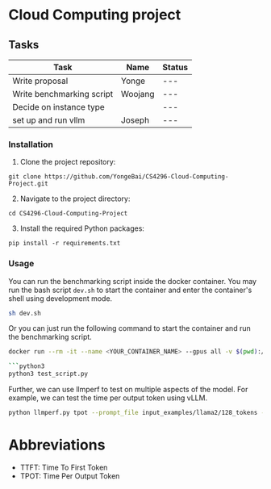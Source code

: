 # Cloud Computing project

## Tasks
| Task                                        | Name        | Status |
| ------------------------------------------- | ----------- | ------ |
| Write proposal                              | Yonge       | ---    |
| Write benchmarking script                   | Woojang     | ---    |
| Decide on instance type                     |             | ---    |
| set up and run vllm                         | Joseph      | ---    |

### Installation

1. Clone the project repository:

```git clone https://github.com/YongeBai/CS4296-Cloud-Computing-Project.git```

2. Navigate to the project directory:

```cd CS4296-Cloud-Computing-Project```

3. Install the required Python packages:

```pip install -r requirements.txt```

### Usage

You can run the benchmarking script inside the docker container. You may run the bash script `dev.sh` to start the container and enter the container's shell using development mode.

```bash
sh dev.sh
```

Or you can just run the following command to start the container and run the benchmarking script.

```bash
docker run --rm -it --name <YOUR_CONTAINER_NAME> --gpus all -v $(pwd):/usr/app <YOUR_IMAGE_NAME> bash

```python3 
python3 test_script.py
```

Further, we can use llmperf to test on multiple aspects of the model. For example, we can test the time per output token using vLLM.

```bash
python llmperf.py tpot --prompt_file input_examples/llama2/128_tokens --iterations 10 --output_tokens 5 vllm --model TheBloke/Mistral-7B-Instruct-v0.1-GPTQ --dtype float16
```

# Abbreviations

- TTFT: Time To First Token
- TPOT: Time Per Output Token